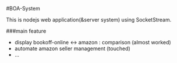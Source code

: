 #BOA-System

This is nodejs web application(&server system) using SocketStream.

###main feature
* display bookoff-online <-> amazon : comparison (almost worked)
* automate amazon seller management (touched)
* ...
